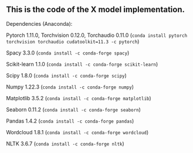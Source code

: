 ## This is the code of the X model implementation.  
Dependencies (Anaconda):  

Pytorch 1.11.0, Torchvision 0.12.0, Torchaudio 0.11.0 (`conda install pytorch torchvision torchaudio cudatoolkit=11.3 -c pytorch`)  

Spacy 3.3.0 (`conda install -c conda-forge spacy`)  

Scikit-learn 1.1.0 (`conda install -c conda-forge scikit-learn`)  

Scipy 1.8.0 (`conda install -c conda-forge scipy`)  

Numpy 1.22.3 (`conda install -c conda-forge numpy`)  

Matplotlib 3.5.2 (`conda install -c conda-forge matplotlib`)  

Seaborn 0.11.2 (`conda install -c conda-forge seaborn`)  

Pandas 1.4.2 (`conda install -c conda-forge pandas`)  

Wordcloud 1.8.1 (`conda install -c conda-forge wordcloud`)   

NLTK 3.6.7 (`conda install -c conda-forge nltk`)
